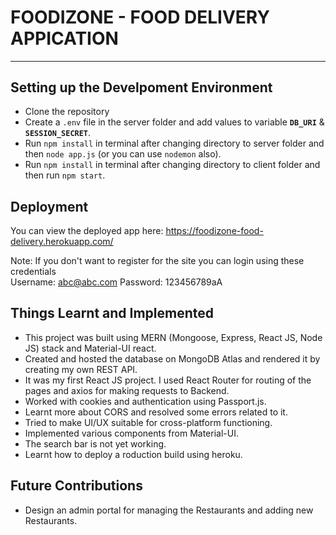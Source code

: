 # FOODIZONE - FOOD DELIVERY APPICATION
<hr style="height:0.5px;"> </hr>

## Setting up the Develpoment Environment
 
* Clone the repository 
* Create a `.env` file in the server folder and add values to variable **`DB_URI`** & **`SESSION_SECRET`**.
* Run `npm install` in terminal after changing directory to server folder and then `node app.js` (or you can use `nodemon` also).
* Run `npm install` in terminal  after changing directory to client folder and then run `npm start`.
  
## Deployment

You can view the deployed app here:
https://foodizone-food-delivery.herokuapp.com/

Note: If you don't want to register for the site you can login using these credentials <br />
Username: abc@abc.com
Password: 123456789aA

## Things Learnt and Implemented 
* This project was built using MERN (Mongoose, Express, React JS, Node JS) stack and Material-UI react.
* Created and hosted the database on MongoDB Atlas and rendered  it by creating my own REST API.
* It was my first React JS project. I used React Router for routing of the pages and axios for making requests to Backend.
* Worked with cookies and authentication using Passport.js.
* Learnt more about CORS and resolved some errors related to it.
* Tried to make UI/UX suitable for cross-platform functioning.
* Implemented various components from Material-UI.
* The search bar is not yet working.
* Learnt how to deploy a roduction build using heroku.
  
## Future Contributions
* Design an admin portal for managing the Restaurants and adding new Restaurants.

